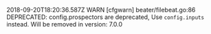 2018-09-20T18:20:36.587Z	WARN	[cfgwarn]	beater/filebeat.go:86	DEPRECATED: config.prospectors are deprecated, Use `config.inputs` instead. Will be removed in version: 7.0.0
